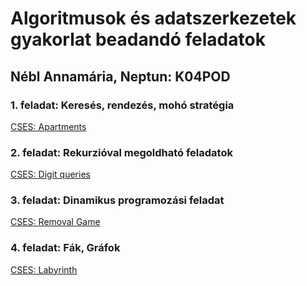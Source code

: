 # Algoritmusok és adatszerkezetek gyakorlat beadandó feladatok

## Nébl Annamária, Neptun: K04POD

### 1. feladat: Keresés, rendezés, mohó stratégia

[CSES: Apartments](https://github.com/nebl-annamaria/alga_01)

### 2. feladat: Rekurzióval megoldható feladatok

[CSES: Digit queries](https://github.com/nebl-annamaria/alga_02)

### 3. feladat: Dinamikus programozási feladat

[CSES: Removal Game](https://github.com/nebl-annamaria/alga_03)

### 4. feladat: Fák, Gráfok

[CSES: Labyrinth](https://github.com/nebl-annamaria/alga_04)
